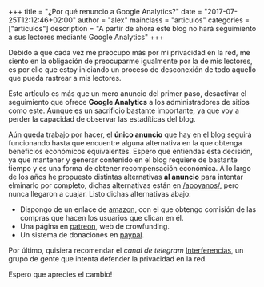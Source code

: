 +++
title = "¿Por qué renuncio a Google Analytics?"
date = "2017-07-25T12:12:46+02:00"
author = "alex"
mainclass = "articulos"
categories = ["articulos"]
description = "A partir de ahora este blog no hará seguimiento a sus lectores mediante Google Analytics"
+++

Debido a que cada vez me preocupo más por mi privacidad en la red, me siento en la obligación de preocuparme igualmente por la de mis lectores, es por ello que estoy iniciando un proceso de desconexión de todo aquello que pueda rastrear a mis lectores.

Este artículo es más que un mero anuncio del primer paso, desactivar el seguimiento que ofrece **Google Analytics** a los administradores de sitios como este. Aunque es un sacrificio bastante importante, ya que voy a perder la capacidad de observar las estadíticas del blog.

Aún queda trabajo por hacer, el **único anuncio** que hay en el blog seguirá funcionando hasta que encuentre alguna alternativa en la que obtenga beneficios económicos equivalentes. Espero que entiendas esta decisión, ya que mantener y generar contenido en el blog requiere de bastante tiempo  y es una forma de obtener recompensación económica. A lo largo de los años he propuesto distintas alternativas **al anuncio** para intentar elminarlo por completo, dichas alternativas están en [/apoyanos/](https://elbauldelprogramador.com/apoyanos/ ""), pero nunca llegaron a cuajar. Listo dichas alternativas abajo:

- Dispongo de un enlace de [amazon](https://www.amazon.es/?&tag=bmab-21&camp=4586&creative=670922&linkCode=ur1&adid=01FEFB5JJ9GNJJX2T2CR&), con el que obtengo comisión de las compras que hacen los usuarios que clican en él.
- Una página en [patreon](https://www.patreon.com/elbauldelprogramador), web de crowfunding.
- Un sistema de donaciones en [paypal](https://www.paypal.me/elbaul).


Por último, quisiera recomendar el *canal de telegram* [Interferencias](https://t.me/inter_ferencias), un grupo de gente que intenta defender la privacidad en la red.

Espero que aprecies el cambio!
